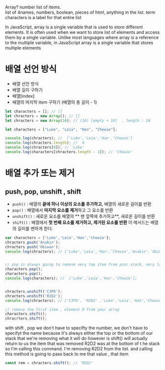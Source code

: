 Array? number list of items.  
list of 4names, numbers, boolean, pieces of html, anything in the list.
term characters is a label for that entire list

In JavaScript, array is a single variable that is used to store different elements. It is often used when we want to store list of elements and access them by a single variable. Unlike most languages where array is a reference to the multiple variable, in JavaScript array is a single variable that stores multiple elements

# 배열 선언 방식

- 배열 선언 방식
- 배열 길이 구하기
- 배열[index]
- 배열의 마지막 item 구하기 (배열의 총 길이 - 1)

```javascript
let characters = []; // []
let chracters = new Array(); // []
let chracters = new Array(10); // (10) [empty × 10]  , length : 10

let characters = ["Luke", "Leia", "Han", "Chewie"];

console.log(chracters); //  ['Luke','Leia','Han','Chewie']
console.log(chracters.length); //  4
console.log(chracters[0]); // 'Luke'
console.log(characters[chracters.length - 1]); // 'Chewie'
```

# 배열 추가 또는 제거

## push, pop, unshift , shift

- `push()` : 배열의 **끝에 하나 이상의 요소를 추가하고**, 배열의 새로운 길이를 반환
- `pop()` : 배열에서 **마지막 요소를 제거**하고 그 요소를 반환
- `unshift()` : 새로운 요소를 배열의 ** 맨 앞쪽에 추가하고**, 새로운 길이를 반환
- `shift()` : 배열에서 **첫 번째 요소를 제거하고, 제거된 요소를 반환** 이 메서드는 배열의 길이를 변하게 한다.

```javascript
var characters = ['Luke','Leia','Han','Chewie'];
chracters.push('Anakin');
chracters push('Obiwan');
console.log(chracters); // ['Luke','Leia','Han','Chewie','Anakin','Obiwan'];


// pop is always going to remove very top item from your stack, very last item inside the array.
characters.pop();
characters.pop();
console.log(characters); //  ['Luke','Leia','Han','Chewie'];


chracters.unshift('C3P0');
chracters.unshift('R2D2');
console.log(chracters); // ['C3PO', 'R2D2' ,'Luke','Leia','Han','Chewie']

// remove the first item , element 0 from your array
characters.shift();
chracrters.shift();
```

with shift , pop we don't have to specifty the number, we don't have to specifyt the name because it's always either the top or the bottom of our stack that we're removing what it will do however is shift() will actually return to us the item that was removed
R2D2 was at the bottom of t he stack so I'm calling this command. I'm removing R2D2 from the list. and calling this method is going to pass back to me that value , that item

```javascript
const rem = chracters.shift(); // 'R2D2'
```
